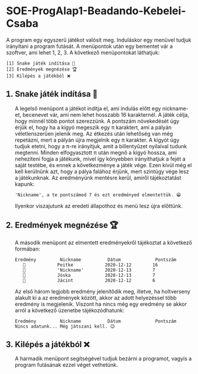 # SOE-ProgAlap1-Beadando-Kebelei-Csaba
A program egy egyszerű játékot valósít meg. Induláskor egy menüvel tudjuk irányítani a program futását. A menüpontok után egy bementet vár a szoftver, ami lehet 1, 2, 3. A következő menüpontokat láthatjuk:

    [1] Snake játék indítása 🐍
    [2] Eredmények megnézése 🏆
    [3] Kilépés a játékból ❌

<ol>
<h2><li>Snake játék indítása 🐍</h2>
<p> A legelső menüpont a játékot indítja el, ami indulás előtt egy nickname-et, becenevet vár, ami nem lehet hosszabb 16 karakternél. A játék célja, hogy minnél több pontot szerezzünk. A pontszám növekedését úgy érjük el, hogy ha a kígyó megeszik egy π karaktert, ami a pályán véletlenszerűen jelenik meg. Az étkezés után lehetőség van még repetázni, mert a pályán újra megjelnik egy π karakter. A kígyót úgy tudjuk etetni, hogy a π-re irányítjuk, amit a billentyűzet nyilaival tudunk megtenni. Minden elfogyasztott π után megnő a kígyó hossza, ami nehezíteni fogja a játékunk, mivel így könyebben irányíthatjuk a fejét a saját testébe, és ennek a következménye a játék vége. Ezen kívül még el kell kerülnünk azt, hogy a pálya falához érjünk, mert szintúgy vége lesz a játékunknak. Az eredményünk mentésre kerül, amiről tájékoztatást kapunk:</p>

    'Nickname', a te pontszámod 7 és ezt eredményed elmentettük. 😁

<p>Ilyenkor viszajutunk az eredeti állapothoz és menü lesz újra előttünk.</p></li>
<h2><li>Eredmények megnézése 🏆</h2>
<p>A második menüpont az elmentett eredményekről tájékoztat a következő formában:</p>

    Eredmény         Nickname          Dátum             Pontszám
       🥇            Peitke            2020-12-12        16
       🥈            'Nickname'        2020-12-13        7
       🥈            Jóska             2020-12-13        7
       🥉            Jácint            2020-12-12        6

<p>Az első három legjobb eredmény jelenítődik meg, illetve, ha holtverseny alakult ki a az eredmények között, akkor az adott helyezéssel több eredmény is megjelenik. Viszont ha nincs még egy eredmény se akkor arról a következő üzenetbe tájékozódhatunk:</p>

    Eredmény         Nickname          Dátum             Pontszám
    Nincs adatunk... Még játszani kell. 😉
</li>

<h2><li>Kilépés a játékból ❌</h2>
<p>A harmadik menüpont segítségével tudjuk bezárni a programot, vagyis a program futásának ezzel véget vethetünk.</p>